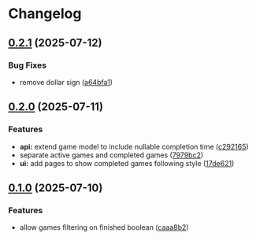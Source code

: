 # Changelog

## [0.2.1](https://github.com/somduttasinha/poker-tracker/compare/v0.2.0...v0.2.1) (2025-07-12)


### Bug Fixes

* remove dollar sign ([a64bfa1](https://github.com/somduttasinha/poker-tracker/commit/a64bfa1bc4bd6059ed004ec64103f1475d24a98b))

## [0.2.0](https://github.com/somduttasinha/poker-tracker/compare/v0.1.0...v0.2.0) (2025-07-11)


### Features

* **api:** extend game model to include nullable completion time ([c292165](https://github.com/somduttasinha/poker-tracker/commit/c2921657d2ef699615cf2dc82e6098111af00af8))
* separate active games and completed games ([7979bc2](https://github.com/somduttasinha/poker-tracker/commit/7979bc25af8cf4068dd4fa3dec2956d63f9bf16f))
* **ui:** add pages to show completed games following style ([17de621](https://github.com/somduttasinha/poker-tracker/commit/17de6212f64d8b463a603cf261d53d8a3a9b26c6))

## [0.1.0](https://github.com/somduttasinha/poker-tracker/compare/v0.0.15...v0.1.0) (2025-07-10)


### Features

* allow games filtering on finished boolean ([caaa8b2](https://github.com/somduttasinha/poker-tracker/commit/caaa8b2740a8f64ab9f457a184b0f0eb7ae592d9))
